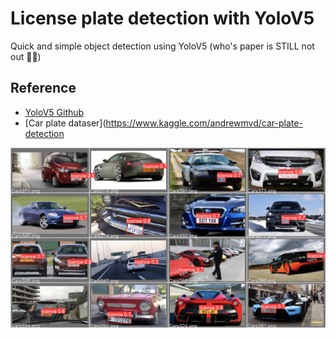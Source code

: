 
# License plate detection with YoloV5

Quick and simple object detection using YoloV5 (who's paper is STILL not out :face_with_spiral_eyes:)

## Reference
+ [YoloV5 Github](https://github.com/ultralytics/yolov5)
+ [Car plate dataser](https://www.kaggle.com/andrewmvd/car-plate-detection

![alt text](https://github.com/AmbroiseM/ML_Fun/blob/main/tensorflow/licence_plate_detection_with_yolov5/predict.jfif)
